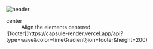 ![header](https://capsule-render.vercel.app/api?type=wave&color=timeGradient&height=200)
<dt>center</dt>
<dd>Align the elements centered.</dd>
![footer](https://capsule-render.vercel.app/api?type=wave&color=timeGradient&section=footer&height=200)
